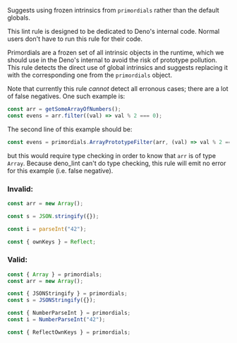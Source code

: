 Suggests using frozen intrinsics from `primordials` rather than the
default globals.

This lint rule is designed to be dedicated to Deno's internal code. Normal users
don't have to run this rule for their code.

Primordials are a frozen set of all intrinsic objects in the runtime, which we
should use in the Deno's internal to avoid the risk of prototype pollution. This
rule detects the direct use of global intrinsics and suggests replacing it with
the corresponding one from the `primordials` object.

Note that currently this rule _cannot_ detect all erronous cases; there are a
lot of false negatives. One such example is:

```javascript
const arr = getSomeArrayOfNumbers();
const evens = arr.filter((val) => val % 2 === 0);
```

The second line of this example should be:

```javascript
const evens = primordials.ArrayPrototypeFilter(arr, (val) => val % 2 === 0);
```

but this would require type checking in order to know that `arr` is of type
`Array`. Because deno_lint can't do type checking, this rule will emit no error
for this example (i.e. false negative).

### Invalid:

```javascript
const arr = new Array();

const s = JSON.stringify({});

const i = parseInt("42");

const { ownKeys } = Reflect;
```

### Valid:

```javascript
const { Array } = primordials;
const arr = new Array();

const { JSONStringify } = primordials;
const s = JSONStringify({});

const { NumberParseInt } = primordials;
const i = NumberParseInt("42");

const { ReflectOwnKeys } = primordials;
```
